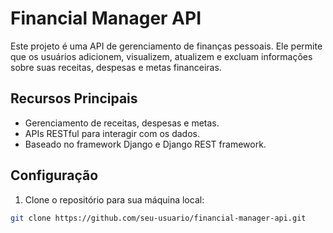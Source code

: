 # Financial Manager API

Este projeto é uma API de gerenciamento de finanças pessoais. Ele permite que os usuários adicionem, visualizem, atualizem e excluam informações sobre suas receitas, despesas e metas financeiras.

## Recursos Principais

- Gerenciamento de receitas, despesas e metas.
- APIs RESTful para interagir com os dados.
- Baseado no framework Django e Django REST framework.

## Configuração

1. Clone o repositório para sua máquina local:

```bash
git clone https://github.com/seu-usuario/financial-manager-api.git
